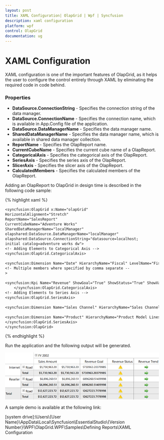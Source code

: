 ```yaml
---
layout: post
title: XAML Configuration| OlapGrid | Wpf | Syncfusion
description: xaml configuration
platform: wpf
control: OlapGrid
documentation: ug
---
```


# XAML Configuration

XAML configuration is one of the important features of OlapGrid, as it helps the user to configure the control entirely through XAML by eliminating the required code in code behind. 

### Properties 
* **DataSource.ConnectionString** - Specifies the connection string of the data manager.
* **DataSource.ConnectionName** - Specifies the connection name, which is available in App.Config file of the application.
* **DataSource.DataManagerName** - Specifies the data manager name.
* **SharedDataManagerName** - Specifies the data manager name, which is available in shared data manager collection.
* **ReportName** - Specifies the OlapReport name.
* **CurrentCubeName** - Specifies the current cube name of a OlapReport.
* **CategoricalAxis** - Specifies the categorical axis of the OlapReport.
* **SeriesAxis** - Specifies the series axis of the OlapReport.
* **SlicerAxis** - Specifies the slicer axis of the OlapReport.
* **CalculatedMembers** - Specifies the calculated members of the OlapReport.

Adding an OlapReport to OlapGrid in design time is described in the following code sample:

{% highlight xaml %}

    <syncfusion:OlapGrid x:Name="olapGrid" 
    HorizontalAlignment="Stretch"
    ReportName="SalesReport"
    CurrentCubeName="Adventure Works" 
    SharedDataManagerName="localManager"
    olapshared:DataSource.DataManagerName="localManager"
	olapshared:DataSource.ConnectionString="datasource=localhost; initial catalog=adventure works dw">
    <!- Adding Elements to Categorical Axis -->
	<syncfusion:OlapGrid.CategoricalAxis>
        <syncfusion:Dimension Name="Date" HierarchyName="Fiscal" LevelName="Fiscal Year" IncludeMembers="FY 2002, FY 2003"  /><!- Multiple members where specified by comma separate -->                 
        <syncfusion:Kpi Name="Revenue" ShowGoal="True" ShowStatus="True" ShowValue="True" ShowTrend="True" />
	    </syncfusion:OlapGrid.CategoricalAxis>
    <!- Adding Elements to Series Axis -->
    <syncfusion:OlapGrid.SeriesAxis>
         <syncfusion:Dimension Name="Sales Channel" HierarchyName="Sales Channel" LevelName="Sales Channel" />
         <syncfusion:Dimension Name="Product" HierarchyName="Product Model Lines" LevelName="Product Line" IncludeMembers="Road" />
    </syncfusion:OlapGrid.SeriesAxis>
    </syncfusion:OlapGrid>

{% endhighlight %}

Run the application and the following output will be generated.

![](XAML-Configuration_images/XAML-Configuration_img1.png)

A sample demo is available at the following link:

[system drive]:\Users\\{User Name}\AppData\Local\Syncfusion\EssentialStudio\\{Version Number}\WPF\OlapGrid.WPF\Samples\Defining Reports\XAML Configuration 

